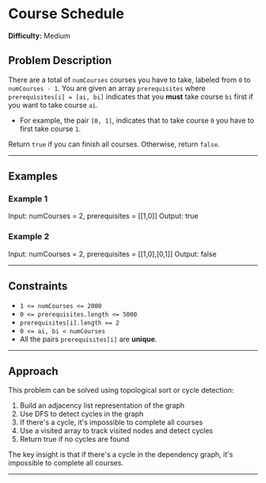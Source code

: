 # Course Schedule

**Difficulty:** Medium

## Problem Description

There are a total of `numCourses` courses you have to take, labeled from `0` to `numCourses - 1`. You are given an array `prerequisites` where `prerequisites[i] = [ai, bi]` indicates that you **must** take course `bi` first if you want to take course `ai`.

- For example, the pair `[0, 1]`, indicates that to take course `0` you have to first take course `1`.

Return `true` if you can finish all courses. Otherwise, return `false`.

---

## Examples

### Example 1
Input: numCourses = 2, prerequisites = [[1,0]]
Output: true

### Example 2
Input: numCourses = 2, prerequisites = [[1,0],[0,1]]
Output: false

---

## Constraints

- `1 <= numCourses <= 2000`
- `0 <= prerequisites.length <= 5000`
- `prerequisites[i].length == 2`
- `0 <= ai, bi < numCourses`
- All the pairs `prerequisites[i]` are **unique**.

---

## Approach

This problem can be solved using topological sort or cycle detection:
1. Build an adjacency list representation of the graph
2. Use DFS to detect cycles in the graph
3. If there's a cycle, it's impossible to complete all courses
4. Use a visited array to track visited nodes and detect cycles
5. Return true if no cycles are found

The key insight is that if there's a cycle in the dependency graph, it's impossible to complete all courses.

---
